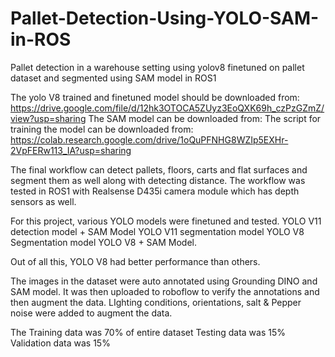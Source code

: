 # Pallet-Detection-Using-YOLO-SAM-in-ROS
Pallet detection in a warehouse setting using yolov8 finetuned on pallet dataset and segmented using SAM model in ROS1

The yolo V8 trained and finetuned model should be downloaded from: https://drive.google.com/file/d/12hk3OTOCA5ZUyz3EoQXK69h_czPzGZmZ/view?usp=sharing
The SAM model can be downloaded from:
The script for training the model can be downloaded from: https://colab.research.google.com/drive/1oQuPFNHG8WZIp5EXHr-2VpFERw113_IA?usp=sharing

The final workflow can detect pallets, floors, carts and flat surfaces and segment them as well along with detecting distance.
The workflow was tested in ROS1 with Realsense D435i camera module which has depth sensors as well.

For this project, various YOLO models were finetuned and tested. 
YOLO V11 detection model + SAM Model
YOLO V11 segmentation model
YOLO V8 Segmentation model
YOLO V8 + SAM Model.

Out of all this, YOLO V8 had better performance than others.

The images in the dataset were auto annotated using Grounding DINO and SAM model.
It was then uploaded to roboflow to verify the annotations and then augment the data.
LIghting conditions, orientations, salt & Pepper noise were added to augment the data.

The Training data was 70% of entire dataset
Testing data was 15%
Validation data was 15%
